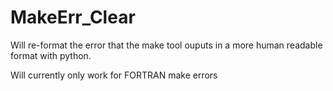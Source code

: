 # MakeErr_Clear

Will re-format the error that the make tool ouputs in a more human readable format with python.

Will currently only work for FORTRAN make errors
